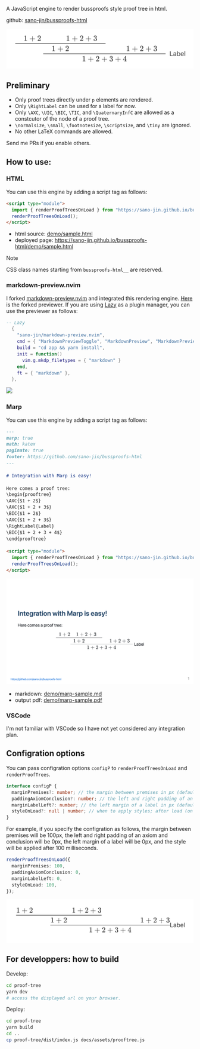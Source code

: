 A JavaScript engine to render bussproofs style proof tree in html.

github: [sano-jin/bussproofs-html](https://github.com/sano-jin/bussproofs-html)

![](./demo/demo.png)

## Preliminary

- Only proof trees directly under `p` elements are rendered.
- Only `\RightLabel` can be used for a label for now.
- Only `\AXC`, `\UIC`, `\BIC`, `\TIC`, and `\QuaternaryInfC` are allowed
  as a constcutor of the node of a proof tree.
- `\normalsize`, `\small`, `\footnotesize`, `\scriptsize`, and `\tiny`
  are ignored.
- No other LaTeX commands are allowed.

Send me PRs if you enable others.

## How to use:

### HTML

You can use this engine by adding a script tag as follows:

```html
<script type="module">
  import { renderProofTreesOnLoad } from "https://sano-jin.github.io/bussproofs-html/assets/prooftree.js";
  renderProofTreesOnLoad();
</script>
```

- html source: [demo/sample.html](./demo/sample.html)
- deployed page: <https://sano-jin.github.io/bussproofs-html/demo/sample.html>

> [!NOTE]  
> CSS class names starting from `bussproofs-html__` are reserved.

### markdown-preview.nvim

I forked [markdown-preview.nvim](https://github.com/iamcco/markdown-preview.nvim)
and integrated this rendering engine.
[Here](https://github.com/sano-jin/markdown-preview.nvim) is the forked previewer.
If you are using [Lazy](https://github.com/folke/lazy.nvim) as a plugin manager,
you can use the previewer as follows:

```lua
-- Lazy
  {
    "sano-jin/markdown-preview.nvim",
    cmd = { "MarkdownPreviewToggle", "MarkdownPreview", "MarkdownPreviewStop" },
    build = "cd app && yarn install",
    init = function()
      vim.g.mkdp_filetypes = { "markdown" }
    end,
    ft = { "markdown" },
  },
```

![](./demo/nvim-preview.gif)

### Marp

You can use this engine by adding a script tag as follows:

```markdown
---
marp: true
math: katex
paginate: true
footer: https://github.com/sano-jin/bussproofs-html
---

# Integration with Marp is easy!

Here comes a proof tree:
\begin{prooftree}
\AXC{$1 + 2$}
\AXC{$1 + 2 + 3$}
\BIC{$1 + 2$}
\AXC{$1 + 2 + 3$}
\RightLabel{Label}
\BIC{$1 + 2 + 3 + 4$}
\end{prooftree}

<script type="module">
  import { renderProofTreesOnLoad } from "https://sano-jin.github.io/bussproofs-html/assets/prooftree.js";
  renderProofTreesOnLoad();
</script>
```

![](./demo/marp-sample-0.png)

- markdown: [demo/marp-sample.md](./demo/marp-sample.md)
- output pdf: [demo/marp-sample.pdf](./demo/marp-sample.pdf)

### VSCode

I'm not familiar with VSCode so I have not yet considered any integration plan.

## Configration options

You can pass configration options `configP`
to `renderProofTreesOnLoad` and `renderProofTrees`.

```ts
interface configP {
  marginPremises?: number; // the margin between premises in px (default is 20).
  paddingAxiomConclusion?: number; // the left and right padding of an axiom and conclusion in px (default is 20).
  marginLabelLeft?: number; // the left margin of a label in px (default is 10).
  styleOnLoad?: null | number; // when to apply styles; after load (on null) or manually set timeout in milliseconds (on number) (default is null).
}
```

For example,
if you specify the configration as follows,
the margin between premises will be 100px,
the left and right padding of an axiom and conclusion will be 0px,
the left margin of a label will be 0px,
and
the style will be applied after 100 milliseconds.

```ts
renderProofTreesOnLoad({
  marginPremises: 100,
  paddingAxiomConclusion: 0,
  marginLabelLeft: 0,
  styleOnLoad: 100,
});
```

![](./demo/custom-config.png)

## For developpers: how to build

Develop:

```bash
cd proof-tree
yarn dev
# access the displayed url on your browser.
```

Deploy:

```bash
cd proof-tree
yarn build
cd ..
cp proof-tree/dist/index.js docs/assets/prooftree.js
```
